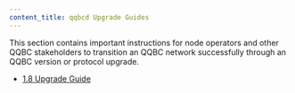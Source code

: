 ```yaml
---
content_title: qqbcd Upgrade Guides
---
```


This section contains important instructions for node operators and other QQBC stakeholders to transition an QQBC network successfully through an QQBC version or protocol upgrade.

* [1.8 Upgrade Guide](1.8-upgrade-guide.md)
